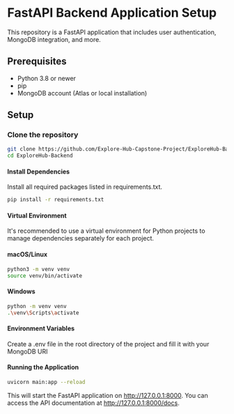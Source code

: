 # FastAPI Backend Application Setup

This repository is a FastAPI application that includes user authentication, MongoDB integration, and more.

## Prerequisites

- Python 3.8 or newer
- pip
- MongoDB account (Atlas or local installation)

## Setup

### Clone the repository

```bash
git clone https://github.com/Explore-Hub-Capstone-Project/ExploreHub-Backend
cd ExploreHub-Backend
```

#### Install Dependencies

Install all required packages listed in requirements.txt.

```bash
pip install -r requirements.txt
```

#### Virtual Environment

It's recommended to use a virtual environment for Python projects to manage dependencies separately for each project.

#### macOS/Linux

```bash
python3 -m venv venv
source venv/bin/activate
```

#### Windows

```bash
python -m venv venv
.\venv\Scripts\activate
```

#### Environment Variables

Create a .env file in the root directory of the project and fill it with your MongoDB URI

#### Running the Application

```bash
uvicorn main:app --reload
```

This will start the FastAPI application on http://127.0.0.1:8000. You can access the API documentation at http://127.0.0.1:8000/docs.
